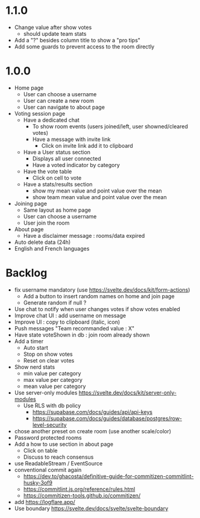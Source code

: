 # 1.1.0

- Change value after show votes
  - should update team stats
- Add a "?" besides column title to show a "pro tips"
- Add some guards to prevent access to the room directly

# 1.0.0

- Home page
  - User can choose a username
  - User can create a new room
  - User can navigate to about page
- Voting session page
  - Have a dedicated chat
    - To show room events (users joined/left, user showned/cleared votes)
    - Have a message with invite link
      - Click on invite link add it to clipboard
  - Have a User status section
    - Displays all user connected
    - Have a voted indicator by category
  - Have the vote table
    - Click on cell to vote
  - Have a stats/results section
    - show my mean value and point value over the mean
    - show team mean value and point value over the mean
- Joining page
  - Same layout as home page
  - User can choose a username
  - User join the room
- About page
  - Have a disclaimer message : rooms/data expired
- Auto delete data (24h)
- English and French languages

# Backlog

- fix username mandatory (use https://svelte.dev/docs/kit/form-actions)
  - Add a button to insert random names on home and join page
  - Generate random if null ?
- Use chat to notify when user changes votes if show votes enabled
- Improve chat UI : add username on message
- Improve UI : copy to clipboard (italic, icon)
- Push messages "Team recommanded value : X"
- Have state voteShown in db : join room already shown
- Add a timer
  - Auto start
  - Stop on show votes
  - Reset on clear votes
- Show nerd stats
  - min value per category
  - max value per category
  - mean value per category
- Use server-only modules https://svelte.dev/docs/kit/server-only-modules
  - Use RLS with db policy
    - https://supabase.com/docs/guides/api/api-keys
    - https://supabase.com/docs/guides/database/postgres/row-level-security
- chose another preset on create room (use another scale/color)
- Password protected rooms
- Add a how to use section in about page
  - Click on table
  - Discuss to reach consensus
- use ReadableStream / EventSource
- conventional commit again
  - https://dev.to/ghacosta/definitive-guide-for-commitizen-commitlint-husky-3of9
  - https://commitlint.js.org/reference/rules.html
  - https://commitizen-tools.github.io/commitizen/
- add https://logflare.app/
- Use boundary https://svelte.dev/docs/svelte/svelte-boundary
